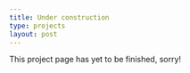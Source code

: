 ```yaml
---
title: Under construction
type: projects
layout: post
---
```


This project page has yet to be finished, sorry!